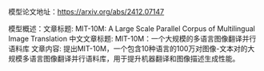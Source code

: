模型论文地址：https://arxiv.org/abs/2412.07147

模型概述：文章标题: MIT-10M: A Large Scale Parallel Corpus of Multilingual Image Translation
中文文章标题: MIT-10M：一个大规模的多语言图像翻译并行语料库
文章内容: 提出MIT-10M，一个包含10种语言的100万对图像-文本对的大规模多语言图像翻译并行语料库，用于提升机器翻译和图像描述生成性能。
